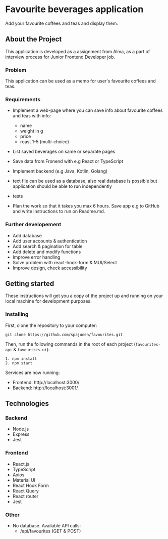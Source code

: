 # Favourite beverages application

Add your favourite coffees and teas and display them.

## About the Project

This application is developed as a assignment from Alma, as a part of interview process for Junior Frontend Developer job.

### Problem

This application can be used as a memo for user's favourite coffees and teas.

### Requirements

- Implement a web-page where you can save info about favourite coffees and teas with info:
  - name
  - weight in g
  - price
  - roast 1-5 (multi-choice)

- List saved beverages on same or separate pages
- Save data from Fronend with e.g React or TypeScript
- Implement backend (e.g Java, Kotlin, Golang)
- text file can be used as a database, also real database is possible but application should be able to run independently
- tests

- Plan the work so that it takes you max 6 hours. Save app e.g to GitHub and write instructions to run on Readme.md.

### Further developement

- Add database
- Add user accounts & authentication
- Add search & pagination for table
- Add delete and modify functions
- Improve error handling
- Solve problem with react-hook-form & MUI/Select
- Improve design, check accessibility

## Getting started

These instructions will get you a copy of the project up and running on your local machine for development purposes.

### Installing

First, clone the repository to your computer:
```
git clone https://github.com/spajunen/favourites.git
```
Then, run the following commands in the root of each project (```favourites-api``` & ```favourites-ui```):
```
1. npm install
2. npm start
```
Services are now running:
- Frontend: http://localhost:3000/
- Backend: http://localhost:3001/

## Technologies

### Backend
- Node.js
- Express
- Jest

### Frontend
- React.js
- TypeScript
- Axios
- Material UI
- React Hook Form
- React Query
- React router
- Jest

### Other
- No database. Available API calls: 
  - /api/favourites (GET & POST)

